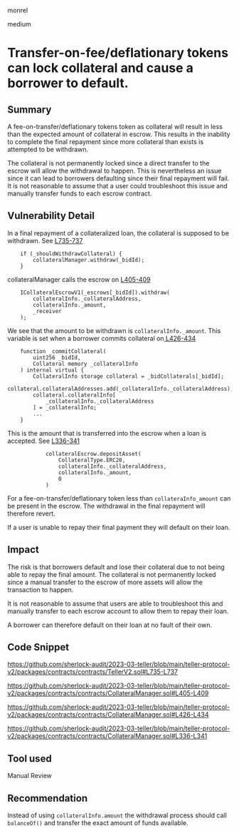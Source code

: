 monrel

medium

# Transfer-on-fee/deflationary  tokens can lock collateral and cause a borrower to default.

## Summary

A fee-on-transfer/deflationary tokens token as collateral will result in less than the expected amount of collateral in escrow. This results in the inability to complete the final repayment since more collateral than exists is attempted to be withdrawn.

The collateral is not permanently locked since a direct transfer to the escrow will allow the withdrawal to happen. This is nevertheless an issue since it can lead to borrowers defaulting since their final repayment will fail. It is not reasonable to assume that a user could troubleshoot this issue and manually transfer funds to each escrow contract.

## Vulnerability Detail
In a final repayment of a collateralized loan, the collateral is supposed to be withdrawn. See [L735-737](https://github.com/sherlock-audit/2023-03-teller/blob/main/teller-protocol-v2/packages/contracts/contracts/TellerV2.sol#L735-L737)
```solidity
    if (_shouldWithdrawCollateral) {
        collateralManager.withdraw(_bidId);
    }

```

collateralManager calls the escrow on [L405-409](https://github.com/sherlock-audit/2023-03-teller/blob/main/teller-protocol-v2/packages/contracts/contracts/CollateralManager.sol#L405-L409)
```solidity
    ICollateralEscrowV1(_escrows[_bidId]).withdraw(
        collateralInfo._collateralAddress,
        collateralInfo._amount, 
        _receiver
    );
```

We see that the amount to be withdrawn is  `collateralInfo._amount`. This variable is set when a borrower commits collateral on[ L426-434](https://github.com/sherlock-audit/2023-03-teller/blob/main/teller-protocol-v2/packages/contracts/contracts/CollateralManager.sol#L426-L434)
```solidity
    function _commitCollateral(
        uint256 _bidId,
        Collateral memory _collateralInfo
    ) internal virtual {
        CollateralInfo storage collateral = _bidCollaterals[_bidId];
        collateral.collateralAddresses.add(_collateralInfo._collateralAddress);
        collateral.collateralInfo[
            _collateralInfo._collateralAddress
        ] = _collateralInfo;
		...
    }
```
This is the amount that is transferred into the escrow when a loan is accepted.  See [L336-341](https://github.com/sherlock-audit/2023-03-teller/blob/main/teller-protocol-v2/packages/contracts/contracts/CollateralManager.sol#L336-L341)
```solidity
            collateralEscrow.depositAsset(
                CollateralType.ERC20,
                collateralInfo._collateralAddress,
                collateralInfo._amount,
                0
            )
```

For a fee-on-transfer/deflationary  token less than `collateraInfo_amount` can be present in the escrow. The withdrawal in the final repayment will therefore revert.

If a user is unable to repay their final payment they will default on their loan. 

## Impact

The risk is that borrowers default and lose their collateral due to not being able to repay the final amount. The collateral is not permanently locked since a manual transfer to the escrow of more assets will allow the transaction to happen.

It is not reasonable to assume that users are able to troubleshoot this and manually transfer to each escrow account to allow them to repay their loan.

A borrower can therefore default on their loan at no fault of their own.

## Code Snippet
https://github.com/sherlock-audit/2023-03-teller/blob/main/teller-protocol-v2/packages/contracts/contracts/TellerV2.sol#L735-L737

https://github.com/sherlock-audit/2023-03-teller/blob/main/teller-protocol-v2/packages/contracts/contracts/CollateralManager.sol#L405-L409

https://github.com/sherlock-audit/2023-03-teller/blob/main/teller-protocol-v2/packages/contracts/contracts/CollateralManager.sol#L426-L434

https://github.com/sherlock-audit/2023-03-teller/blob/main/teller-protocol-v2/packages/contracts/contracts/CollateralManager.sol#L336-L341
## Tool used

Manual Review

## Recommendation
Instead of using `collateralInfo.amount` the withdrawal process should call `balanceOf()`  and transfer the exact amount of funds available.
